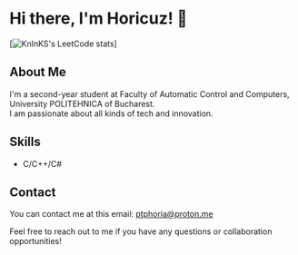 # Hi there, I'm Horicuz! 👋
[![KnlnKS's LeetCode stats](https://leetcode-stats-six.vercel.app/?username=Horicuz)]
## About Me
I'm a second-year student at Faculty of Automatic Control and Computers, University POLITEHNICA of Bucharest.  
I am passionate about all kinds of tech and innovation.

## Skills
- C/C++/C#

## Contact

You can contact me at this email: ptphoria@proton.me

Feel free to reach out to me if you have any questions or collaboration opportunities!
